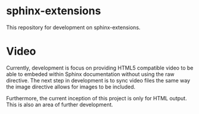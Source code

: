 # sphinx-extensions


This repository for development on sphinx-extensions.

Video
======


Currently, development is focus on providing HTML5 compatible video to be able to embeded within Sphinx documentation without using the raw directive. 
The next step in development is to sync video files the same way the image directive allows for images to be included. 

Furthermore, the current inception of this project is only for HTML output.  This is also an area of further development.
